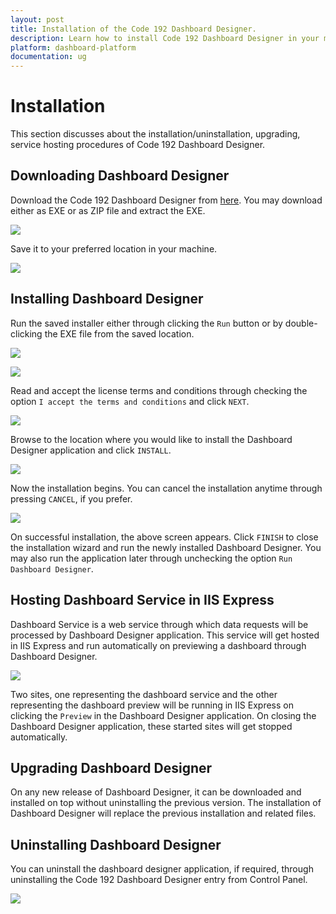 ```yaml
---
layout: post
title: Installation of the Code 192 Dashboard Designer.
description: Learn how to install Code 192 Dashboard Designer in your machine. 
platform: dashboard-platform
documentation: ug
---
```


# Installation

This section discusses about the installation/uninstallation, upgrading, service hosting procedures of Code 192 Dashboard Designer.

## Downloading Dashboard Designer

Download the Code 192 Dashboard Designer from [here](http://www.Code192.com). You may download either as EXE or as ZIP file and extract the EXE.

![](images/downloaddashboard.png)

Save it to your preferred location in your machine.

![](images/savedashboard.png)

## Installing Dashboard Designer

Run the saved installer either through clicking the `Run` button or by double-clicking the EXE file from the saved location.

![](images/extractdashboard.png)

![](images/licenseagreement.png)

Read and accept the license terms and conditions through checking the option `I accept the terms and conditions` and click `NEXT`.

![](images/installationlocation.png)

Browse to the location where you would like to install the Dashboard Designer application and click `INSTALL`.

![](images/installation.png)

Now the installation begins. You can cancel the installation anytime through pressing `CANCEL`, if you prefer.

![](images/finishinstallation.png)

On successful installation, the above screen appears. Click `FINISH` to close the installation wizard and run the newly installed Dashboard Designer. You may also run the application later through unchecking the option `Run Dashboard Designer`.

## Hosting Dashboard Service in IIS Express

Dashboard Service is a web service through which data requests will be processed by Dashboard Designer application. This service will get hosted in IIS Express and run automatically on previewing a dashboard through Dashboard Designer.

![](images/dashboardsevices.png)

Two sites, one representing the dashboard service and the other representing the dashboard preview will be running in IIS Express on clicking the `Preview` in the Dashboard Designer application. On closing the Dashboard Designer application, these started sites will get stopped automatically.

## Upgrading Dashboard Designer

On any new release of Dashboard Designer, it can be downloaded and installed on top without uninstalling the previous version. The installation of Dashboard Designer will replace the previous installation and related files.

## Uninstalling Dashboard Designer

You can uninstall the dashboard designer application, if required, through uninstalling the Code 192 Dashboard Designer entry from Control Panel.

![](images/uninstalldashboard.png)



